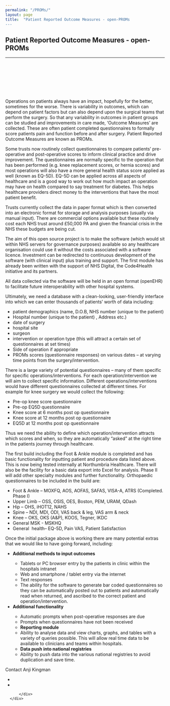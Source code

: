 ```yaml
---
permalink: "/PROMs/"
layout: page
title:  "Patient Reported Outcome Measures - open-PROMs
---
```


<section class="bg-primary text-white" id="about" style="padding-bottom:50px">
      <div class="container text-center">
        <h2 class="mb-4">Patient Reported Outcome Measures - open-PROMs</h2>
       </div>
       <hr class="light my-4">
</section>

<section id="PROMs" style="padding-top:50px">
    <div class="container">
      <div class="row">
        <div class="col-lg-12">
              <p>Operations on patients always have an impact, hopefully for the better, sometimes for the worse. There is variability in outcomes, which can depend on patient factors but can also depend upon the surgical teams that perform the surgery. So that any variability in outcomes in patient groups can be studied and improvements in care made, ‘Outcome Measures’ are collected. These are often patient completed questionnaires to formally score patients pain and function before and after surgery. Patient Reported Outcome Measures are known as PROMs.</p>
              <p>Some trusts now routinely collect questionnaires to compare patients’ pre-operative and post-operative scores to inform clinical practice and drive improvement. The questionnaires are normally specific to the operation that has been performed (e.g. knee replacement scores, or hernia scores) and most operations will also have a more general health status score applied as well (known as EQ-5D). EQ-5D can be applied across all aspects of healthcare and is a good way to work out how much impact an operation may have on health compared to say treatment for diabetes. This helps healthcare providers direct money to the interventions that have the most patient benefit.</p>
              <p>Trusts currently collect the data in paper format which is then converted into an electronic format for storage and analysis purposes (usually via manual input). There are commercial options available but these routinely cost each NHS trust around £50,000 PA and given the financial crisis in the NHS these budgets are being cut.</p>
              <p>The aim of this open source project is to make the software (which would sit within NHS servers for governance purposes) available so any healthcare organisation could use it without the costs associated with a software licence. Investment can be redirected to continuous development of the software (with clinical input) plus training and support. The first module has already been written with the support of NHS Digital, the Code4Health initiative and its partners.</p>
              <p>All data collected via the software will be held in an open format (openEHR) to facilitate future interoperability with other hospital systems.</p>
              <p>Ultimately, we need a database with a clean-looking, user-friendly interface into which we can enter thousands of patients’ worth of data including:</p>
              <ul>
                <li>patient demographics (name, D.O.B, NHS number (unique to the patient)</li>
                <li>Hospital number (unique to the patient) , Address etc.)</li>
                <li>date of surgery</li>
                <li>hospital site</li>
                <li>surgeon</li>
                <li>intervention or operation type (this will attract a certain set of questionnaires at set times)</li>
                <li>Side of operation if appropriate</li>
                <li>PROMs scores (questionnaire responses) on various dates – at varying time points from the surgery/intervention.</li>
              </ul>
              <p>There is a large variety of potential questionnaires – many of them specific for specific operations/interventions. For each operation/intervention we will aim to collect specific information. Different operations/interventions would have different questionnaires collected at different times. For example for knee surgery we would collect the following:</p>
              <ul>
                <li>Pre-op knee score questionnaire</li>
                <li>Pre-op EQ5D questionnaire</li>
                <li>Knee score at 6 months post op questionnaire</li>
                <li>Knee score at 12 months post op questionnaire</li>
                <li>EQ5D at 12 months post op questionnaire</li>
              </ul>
              <p>Thus we need the ability to define which operation/intervention attracts which scores and when, so they are automatically “asked” at the right time in the patients journey through healthcare.</p>
              <p>The first build including the Foot &amp; Ankle module is completed and has basic functionality for inputting patient and procedure data listed above. This is now being tested internally at Northumbria Healthcare. There will also be the facility for a basic data export into Excel for analysis. Phase II will add other specialty modules and further functionality. Orthopaedic questionnaires to be included in the build are:</p>
              <ul>
                <li>Foot &amp; Ankle – MOXFQ, AOS, AOFAS, SAFAS, VISA-A, ATRS (Completed. Phase I)</li>
                <li>Upper Limb – OSS, OSIS, OES, Boston, PEM, URAM, QDash</li>
                <li>Hip – OHS, iHOT12, NAHS</li>
                <li>Spine – NDI, MDI, ODI, VAS back &amp; leg, VAS arm &amp; neck</li>
                <li>Knee – OKS, OKS (A&amp;P), KOOS, Tegner, IKDC</li>
                <li>General MSK - MSKHQ</li>
                <li>General &nbsp;health– EQ-5D, Pain VAS, Patient Satisfaction</li>
              </ul>
              <p>Once the initial package above is working there are many potential extras that we would like to have going forward, including:</p>
              <ul>
                <li><b>Additional methods to input outcomes</b></li>
                  <ul>
                    <li>Tablets or PC browser entry by the patients in clinic within the hospitals intranet</li>
                    <li>Web and smartphone / tablet entry via the internet</li>
                    <li>Text responses</li>
                    <li>The ability for the software to generate bar coded questionnaires so they can be automatically posted out to patients and automatically read when returned, and ascribed to the correct patient and operation/intervention.</li>
                  </ul>
                <li><b>Additional functionality</b></li>
                  <ul>
                    <li>Automatic prompts when post-operative responses are due</li>
                    <li>Prompts when questionnaires have not been received</li>
                    <li><b>Reporting module</b></li>                
                    <li>Ability to analyse data and view charts, graphs, and tables with a variety of queries possible. This will allow real time data to be available to clinicians and teams within hospitals.</li>
                    <li><b>Data push into national registries</b></li>
                    <li>Ability to push data into the various national registries to avoid duplication and save time.</li>
                  </ul>
              </ul>
              <p>Contact Anji Kingman</p>
              <div class="row">
                <ul>
                  <li><a href="mailto:angela.kingman@northumbria-healthcare.nhs.uk"><i class="fas fa-envelope fa-2x sr-contact"></i></a></li>     
                  <li><a href="https://twitter.com/outcomes_proms"> <i class="fab fa-twitter fa-2x sr-contact"></i></a></li>
               </ul>
              </div>
                
          </div>
      </div>
  </div>
</section>
